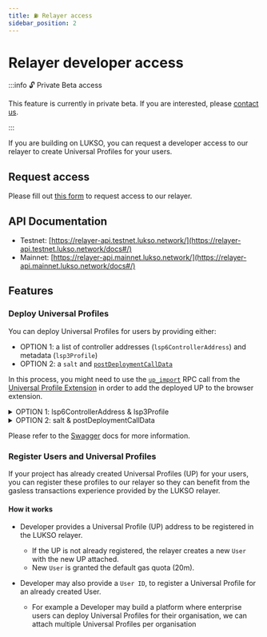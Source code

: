 ```yaml
---
title: ⛽️ Relayer access
sidebar_position: 2
---
```


# Relayer developer access

:::info 🔓 Private Beta access

This feature is currently in private beta. If you are interested, please [contact us](https://forms.gle/rhWA25m3jjuPNPva9).

:::

If you are building on LUKSO, you can request a developer access to our relayer to create Universal Profiles for your users.

## Request access

Please fill out [this form](https://forms.gle/rhWA25m3jjuPNPva9) to request access to our relayer.

## API Documentation

- Testnet: [https://relayer-api.testnet.lukso.network/](https://relayer-api.testnet.lukso.network/docs#/)
- Mainnet: [https://relayer-api.mainnet.lukso.network/](https://relayer-api.mainnet.lukso.network/docs#/)

## Features

### Deploy Universal Profiles

You can deploy Universal Profiles for users by providing either:

- OPTION 1: a list of controller addresses (`lsp6ControllerAddress`) and metadata (`lsp3Profile`)
- OPTION 2: a `salt` and [`postDeploymentCallData`](../../learn/universal-profile/advanced-guides/deploy-up-with-lsp23#create-the-universal-profile-initialization-calldata)

In this process, you might need to use the [`up_import`](../rpc-api.md#up_import) RPC call from the [Universal Profile Extension](/install-up-browser-extension) in order to add the deployed UP to the browser extension.

<details>
  <summary>OPTION 1: lsp6ControllerAddress & lsp3Profile</summary>

```javascript title="lsp6ControllerAddress: LSP6 controller addresses to set on the deployed Universal Profile with default controller permissions."
lsp6ControllerAddress: ['0x9d9b6B38049263d3bCE80fcA3314d9CbF00C9E9D'];
```

```javascript title="lsp3Profile: LSP3 metadata to set on the deployed universal profile. Needs to be passed as a VerifiableURI-encoded value."
lsp3Profile: '0x6f357c6a3e2e3b435dd1ee4b8a2435722ee5533ea3f6cf6cb44c7fc278ac57ea1480295e697066733a2f2f516d5861714d67646971664b7931384373574768534a4c62626136316f6676666857387175506e6e6a6e76625966';
```

```javascript title="💁‍♀️ How to create a VerifiableURI-encoded value from a JSON:"
// My custom JSON file
const json = JSON.stringify({
    myProperty: 'is a string',
    anotherProperty: {
        sdfsdf: 123456
    }
})

const verfiableUriIdentifier = '0x0000'

// Get the bytes4 representation of the verification method
const verificationMethod = web3.utils.keccak256('keccak256(utf8)').substr(0, 10)
> '0x6f357c6a'

// Get the hash of the JSON file (verification data)
const verificationData = web3.utils.keccak256(json)
> '0x820464ddfac1bec070cc14a8daf04129871d458f2ca94368aae8391311af6361'

// Get the verification data length and padd it as 2 bytes
const verificationDataLength = web3.utils.padLeft(web3.utils.numberToHex((verificationData.substring(2).length) / 2), 4);
> 0x0020

// store the JSON anywhere and encode the URL
const url = web3.utils.utf8ToHex('ifps://QmYr1VJLwerg6pEoscdhVGugo39pa6rycEZLjtRPDfW84UAx')
> '0x696670733a2f2f516d597231564a4c776572673670456f73636468564775676f3339706136727963455a4c6a7452504466573834554178'


// final result (to be stored on chain)
const VerfiableURI =  verfiableUriIdentifier + verificationMethod.substring(2) + verificationDatalength.substring(2) + verificationData.substring(2) + url.substring(2)
                      ^                        ^                                 ^                                     ^                               ^
                      0000                     6f357c6a                          0020                                  820464ddfac1be...               696670733a2f2...

// structure of the VerifiableURI
0x0000 + 6f357c6a +       0020 +                    820464ddfac1bec070cc14a8daf04129871d458f2ca94368aae8391311af6361 + 696670733a2f2f516d597231564a4c776572673670456f73636468564775676f3339706136727963455a4c6a7452504466573834554178
  ^      ^                ^                         ^                                                                  ^
  0000   keccak256(utf8)  verificationDatalength    verificationData                                                   encoded URL

// example value
0x00006f357c6a0020820464ddfac1bec070cc14a8daf04129871d458f2ca94368aae8391311af6361696670733a2f2f516d597231564a4c776572673670456f73636468564775676f3339706136727963455a4c6a7452504466573834554178
```

ℹ️ More info on [`VerifiableURI`](https://github.com/lukso-network/LIPs/blob/main/LSPs/LSP-2-ERC725YJSONSchema.md#verifiableuri)

</details>

<details>
  <summary>OPTION 2: salt & postDeploymentCallData</summary>

**Why is it useful to deploy UP to pass salt and postDeploymentCallData?**

To be able to deploy a UP on the same address across different chains.

**How to generate each parameter?**

```javascript title="salt: A 32 bytes salt used to compute the deployment address of the contract."
const salt = '0x' + crypto.randomBytes(32).toString('hex');
```

```javascript title="postDeploymentCallData: Calldata which will be executed on the ERC725Account contract after deployment. Should contain the encoded setDataBatch transaction to set the initial permissions and LSP3 Profile Data"

generatePostDeploymentCallData(
    lsp6Controllers: string[],
    lsp3Profile?: string,
  ) {
    const permissionData: {
      keyName: string;
      dynamicKeyParts?: string;
      value: string[] | string;
    }[] = [
      {
        keyName: 'AddressPermissions[]',
        value: lsp6Controllers,
      },
    ];

    for (const controller of lsp6Controllers) {
      permissionData.push({
        keyName: 'AddressPermissions:Permissions:<address>',
        dynamicKeyParts: controller,
        value: ERC725.encodePermissions(DEFAULT_CONTROLLER_PERMISSIONS),
      });
    }

    const erc725js = new ERC725(LSP6Schema);
    const { keys, values } = erc725js.encodeData(permissionData);

    if (lsp3Profile) {
      keys.push(ERC725YDataKeys.LSP3.LSP3Profile);
      values.push(lsp3Profile);
    }

    const postDeploymentCallData = ethers.utils.defaultAbiCoder.encode(
      ['bytes32[]', 'bytes[]'],
      [keys, values],
    );

    return postDeploymentCallData;
  }
```

</details>

Please refer to the [Swagger](https://relayer-api.testnet.lukso.network/docs#/External%20Api%20Endpoints/UniversalProfileController_deployUniversalProfile) docs for more information.

### Register Users and Universal Profiles

If your project has already created Universal Profiles (UP) for your users, you can register these profiles to our relayer so they can benefit from the gasless transactions experience provided by the LUKSO relayer.

#### How it works

- Developer provides a Universal Profile (UP) address to be registered in the LUKSO relayer.

  - If the UP is not already registered, the relayer creates a new `User` with the new UP attached.
  - New `User` is granted the default gas quota (20m).

- Developer may also provide a `User ID`, to register a Universal Profile for an already created User.
  - For example a Developer may build a platform where enterprise users can deploy Universal Profiles for their organisation, we can attach multiple Universal Profiles per organisation
